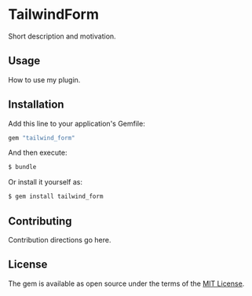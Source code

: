# TailwindForm
Short description and motivation.

## Usage
How to use my plugin.

## Installation
Add this line to your application's Gemfile:

```ruby
gem "tailwind_form"
```

And then execute:
```bash
$ bundle
```

Or install it yourself as:
```bash
$ gem install tailwind_form
```

## Contributing
Contribution directions go here.

## License
The gem is available as open source under the terms of the [MIT License](https://opensource.org/licenses/MIT).
